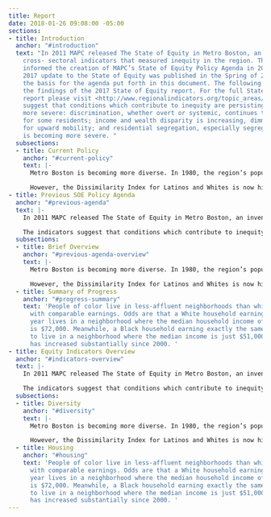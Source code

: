 ```yaml
---
title: Report
date: 2018-01-26 09:08:00 -05:00
sections:
- title: Introduction
  anchor: "#introduction"
  text: "In 2011 MAPC released The State of Equity in Metro Boston, an inventory of
    cross- sectoral indicators that measured inequity in the region. Those indicators
    informed the creation of MAPC’s State of Equity Policy Agenda in 2012. MAPC’s
    2017 update to the State of Equity was published in the Spring of 2017 and forms
    the basis for the agenda put forth in this document. The following section summarized
    the findings of the 2017 State of Equity report. For the full State of Equity
    report please visit <http://www.regionalindicators.org/topic_areas/7>\n\nThe indicators
    suggest that conditions which contribute to inequity are persisting or becoming
    more severe: discrimination, whether overt or systemic, continues to limit opportunity
    for some residents; income and wealth disparity is increasing, dimming the prospects
    for upward mobility; and residential segregation, especially segregation by income,
    is becoming more severe. "
  subsections:
  - title: Current Policy
    anchor: "#current-policy"
    text: |-
      Metro Boston is becoming more diverse. In 1980, the region’s population was 8% people of color; by 2010, that figure had grown to 25%. MAPC projects that by 2040 the region will be at least 40% people of color. Even as it grows more diverse, the region remains racially and economically segregated. The Dissimilarity Index, which measures the extent to which two groups are similarly distributed across the region, has shown decreasing Black- White segregation since 1980.

      However, the Dissimilarity Index for Latinos and Whites is now higher than it was in 1990, indicating a greater degree of segregation between the two groups. Other measures of economic segregation demonstrate that the region’s poorest households are becoming increasingly concentrated into low-income neighborhoods with little income diversity.
- title: Previous SOE Policy Agenda
  anchor: "#previous-agenda"
  text: |-
    In 2011 MAPC released The State of Equity in Metro Boston, an inventory of cross- sectoral indicators that measured inequity in the region. Those indicators informed the creation of MAPC’s State of Equity Policy Agenda in 2012. MAPC’s 2017 update to the State of Equity was published in the Spring of 2017 and forms the basis for the agenda put forth in this document. The following section summarized the findings of the 2017 State of Equity report. For the full State of Equity report please visit <http://www.regionalindicators.org/topic_areas/7>

    The indicators suggest that conditions which contribute to inequity are persisting or becoming more severe: discrimination, whether overt or systemic, continues to limit opportunity for some residents; income and wealth disparity is increasing, dimming the prospects for upward mobility; and residential segregation, especially segregation by income, is becoming more severe.
  subsections:
  - title: Brief Overview
    anchor: "#previous-agenda-overview"
    text: |-
      Metro Boston is becoming more diverse. In 1980, the region’s population was 8% people of color; by 2010, that figure had grown to 25%. MAPC projects that by 2040 the region will be at least 40% people of color. Even as it grows more diverse, the region remains racially and economically segregated. The Dissimilarity Index, which measures the extent to which two groups are similarly distributed across the region, has shown decreasing Black- White segregation since 1980.

      However, the Dissimilarity Index for Latinos and Whites is now higher than it was in 1990, indicating a greater degree of segregation between the two groups. Other measures of economic segregation demonstrate that the region’s poorest households are becoming increasingly concentrated into low-income neighborhoods with little income diversity.
  - title: Summary of Progress
    anchor: "#progress-summary"
    text: 'People of color live in less-affluent neighborhoods than white households
      with comparable earnings. Odds are that a White household earning $78,000 per
      year lives in a neighborhood where the median household income of its neighbors
      is $72,000. Meanwhile, a Black household earning exactly the same is likely
      to live in a neighborhood where the median income is just $51,000. This disparity
      has increased substantially since 2000. '
- title: Equity Indicators Overview
  anchor: "#indicators-overview"
  text: |-
    In 2011 MAPC released The State of Equity in Metro Boston, an inventory of cross- sectoral indicators that measured inequity in the region. Those indicators informed the creation of MAPC’s State of Equity Policy Agenda in 2012. MAPC’s 2017 update to the State of Equity was published in the Spring of 2017 and forms the basis for the agenda put forth in this document. The following section summarized the findings of the 2017 State of Equity report. For the full State of Equity report please visit <http://www.regionalindicators.org/topic_areas/7>

    The indicators suggest that conditions which contribute to inequity are persisting or becoming more severe: discrimination, whether overt or systemic, continues to limit opportunity for some residents; income and wealth disparity is increasing, dimming the prospects for upward mobility; and residential segregation, especially segregation by income, is becoming more severe.
  subsections:
  - title: Diversity
    anchor: "#diversity"
    text: |-
      Metro Boston is becoming more diverse. In 1980, the region’s population was 8% people of color; by 2010, that figure had grown to 25%. MAPC projects that by 2040 the region will be at least 40% people of color. Even as it grows more diverse, the region remains racially and economically segregated. The Dissimilarity Index, which measures the extent to which two groups are similarly distributed across the region, has shown decreasing Black- White segregation since 1980.

      However, the Dissimilarity Index for Latinos and Whites is now higher than it was in 1990, indicating a greater degree of segregation between the two groups. Other measures of economic segregation demonstrate that the region’s poorest households are becoming increasingly concentrated into low-income neighborhoods with little income diversity.
  - title: Housing
    anchor: "#housing"
    text: 'People of color live in less-affluent neighborhoods than white households
      with comparable earnings. Odds are that a White household earning $78,000 per
      year lives in a neighborhood where the median household income of its neighbors
      is $72,000. Meanwhile, a Black household earning exactly the same is likely
      to live in a neighborhood where the median income is just $51,000. This disparity
      has increased substantially since 2000. '
---
```


